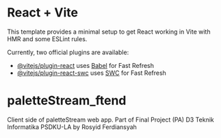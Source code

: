 <!-- this is from react + vite default init -->

# React + Vite

This template provides a minimal setup to get React working in Vite with HMR and some ESLint rules.

Currently, two official plugins are available:

- [@vitejs/plugin-react](https://github.com/vitejs/vite-plugin-react/blob/main/packages/plugin-react/README.md) uses [Babel](https://babeljs.io/) for Fast Refresh
- [@vitejs/plugin-react-swc](https://github.com/vitejs/vite-plugin-react-swc) uses [SWC](https://swc.rs/) for Fast Refresh

<!-- this is from init on repo remote -->

# paletteStream_ftend

Client side of paletteStream web app. Part of Final Project (PA) D3 Teknik Informatika PSDKU-LA by Rosyid Ferdiansyah
